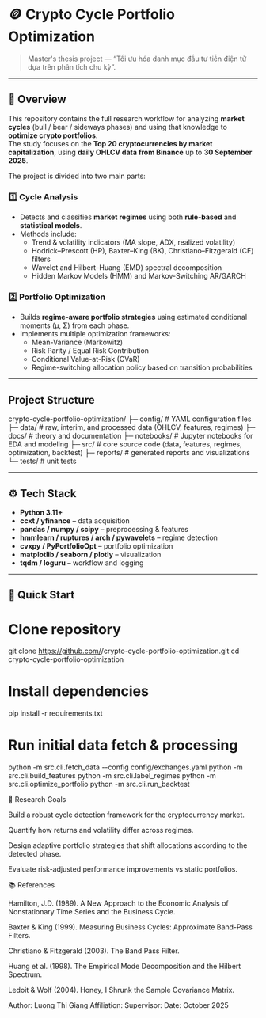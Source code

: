 # 🪙 Crypto Cycle Portfolio Optimization
> Master's thesis project — “Tối ưu hóa danh mục đầu tư tiền điện tử dựa trên phân tích chu kỳ”.

---

## 🎯 Overview
This repository contains the full research workflow for analyzing **market cycles** (bull / bear / sideways phases) and using that knowledge to **optimize crypto portfolios**.  
The study focuses on the **Top 20 cryptocurrencies by market capitalization**, using **daily OHLCV data from Binance** up to **30 September 2025**.

The project is divided into two main parts:

### 1️⃣ Cycle Analysis
- Detects and classifies **market regimes** using both **rule-based** and **statistical models**.  
- Methods include:
  - Trend & volatility indicators (MA slope, ADX, realized volatility)
  - Hodrick–Prescott (HP), Baxter–King (BK), Christiano–Fitzgerald (CF) filters
  - Wavelet and Hilbert–Huang (EMD) spectral decomposition
  - Hidden Markov Models (HMM) and Markov-Switching AR/GARCH

### 2️⃣ Portfolio Optimization
- Builds **regime-aware portfolio strategies** using estimated conditional moments (μ, Σ) from each phase.
- Implements multiple optimization frameworks:
  - Mean-Variance (Markowitz)
  - Risk Parity / Equal Risk Contribution
  - Conditional Value-at-Risk (CVaR)
  - Regime-switching allocation policy based on transition probabilities

---

##  Project Structure
crypto-cycle-portfolio-optimization/
├─ config/ # YAML configuration files
├─ data/ # raw, interim, and processed data (OHLCV, features, regimes)
├─ docs/ # theory and documentation
├─ notebooks/ # Jupyter notebooks for EDA and modeling
├─ src/ # core source code (data, features, regimes, optimization, backtest)
├─ reports/ # generated reports and visualizations
└─ tests/ # unit tests




---

## ⚙️ Tech Stack
- **Python 3.11+**
- **ccxt / yfinance** – data acquisition  
- **pandas / numpy / scipy** – preprocessing & features  
- **hmmlearn / ruptures / arch / pywavelets** – regime detection  
- **cvxpy / PyPortfolioOpt** – portfolio optimization  
- **matplotlib / seaborn / plotly** – visualization  
- **tqdm / loguru** – workflow and logging

---

## 🚀 Quick Start

# Clone repository
git clone https://github.com/<your-username>/crypto-cycle-portfolio-optimization.git
cd crypto-cycle-portfolio-optimization

# Install dependencies
pip install -r requirements.txt

# Run initial data fetch & processing
python -m src.cli.fetch_data --config config/exchanges.yaml
python -m src.cli.build_features
python -m src.cli.label_regimes
python -m src.cli.optimize_portfolio
python -m src.cli.run_backtest



📖 Research Goals

Build a robust cycle detection framework for the cryptocurrency market.

Quantify how returns and volatility differ across regimes.

Design adaptive portfolio strategies that shift allocations according to the detected phase.

Evaluate risk-adjusted performance improvements vs static portfolios.

📚 References

Hamilton, J.D. (1989). A New Approach to the Economic Analysis of Nonstationary Time Series and the Business Cycle.

Baxter & King (1999). Measuring Business Cycles: Approximate Band-Pass Filters.

Christiano & Fitzgerald (2003). The Band Pass Filter.

Huang et al. (1998). The Empirical Mode Decomposition and the Hilbert Spectrum.

Ledoit & Wolf (2004). Honey, I Shrunk the Sample Covariance Matrix.

Author: Luong Thi Giang
Affiliation: 
Supervisor: 
Date: October 2025

